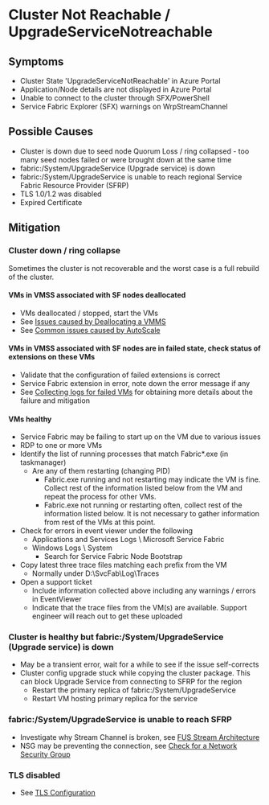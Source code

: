 # Cluster Not Reachable / UpgradeServiceNotreachable

## Symptoms

- Cluster State \'UpgradeServiceNotReachable\' in Azure Portal
- Application/Node details are not displayed in Azure Portal
- Unable to connect to the cluster through SFX/PowerShell
- Service Fabric Explorer (SFX) warnings on WrpStreamChannel

## Possible Causes

- Cluster is down due to seed node Quorum Loss / ring collapsed - too many seed nodes failed or were brought down at the same time
- fabric:/System/UpgradeService (Upgrade service) is down
- fabric:/System/UpgradeService is unable to reach regional Service Fabric Resource Provider (SFRP)
- TLS 1.0/1.2 was disabled
- Expired Certificate

## Mitigation

### Cluster down / ring collapse

Sometimes the cluster is not recoverable and the worst case is a full rebuild of the cluster.

#### VMs in VMSS associated with SF nodes deallocated

- VMs deallocated / stopped, start the VMs
- See [Issues caused by Deallocating a VMMS](./Issues%20caused%20by%20Deallocating%20a%20VMSS.md)
- See [Common issues caused by AutoScale](./Common%20issues%20customers%20experience%20when%20using%20Auto-scale%20with%20Service%20Fabric%20clusters.md)

#### VMs in VMSS associated with SF nodes are in failed state, check status of extensions on these VMs

- Validate that the configuration of failed extensions is correct
- Service Fabric extension in error, note down the error message if any
- See [Collecting logs for failed VMs](./Collecting%20logs%20for%20failed%20VMs.md) for obtaining more details about the failure and mitigation

#### VMs healthy

- Service Fabric may be failing to start up on the VM due to various issues
- RDP to one or more VMs
- Identify the list of running processes that match Fabric*.exe (in taskmanager)
  - Are any of them restarting (changing PID)
    - Fabric.exe running and not restarting may indicate the VM is fine. Collect rest of the information listed below from the VM and repeat the process for other VMs.
    - Fabric.exe not running or restarting often, collect rest of the information listed below. It is not necessary to gather information from rest of the VMs at this point.
- Check for errors in event viewer under the following
  - Applications and Services Logs \ Microsoft Service Fabric
  - Windows Logs \ System
    - Search for Service Fabric Node Bootstrap
- Copy latest three trace files matching each prefix from the VM
  - Normally under D:\SvcFab\Log\Traces
- Open a support ticket
  - Include information collected above including any warnings / errors in EventViewer
  - Indicate that the trace files from the VM(s) are available. Support engineer will reach out to get these uploaded

### Cluster is healthy but fabric:/System/UpgradeService (Upgrade service) is down

- May be a transient error, wait for a while to see if the issue self-corrects
- Cluster config upgrade stuck while copying the cluster package. This can block Upgrade Service from connecting to SFRP for the region
  - Restart the primary replica of fabric:/System/UpgradeService
  - Restart VM hosting primary replica for the service

### fabric:/System/UpgradeService is unable to reach SFRP

- Investigate why Stream Channel is broken, see [FUS Stream Architecture](./FUS%20Stream%20Architecture.md)
- NSG may be preventing the connection, see [Check for a Network Security Group](../Security/NSG%20configuration%20for%20Service%20Fabric%20clusters%20Applied%20at%20VNET%20level.md)

### TLS disabled

- See [TLS Configuration](../Security/TLS%20Configuration.md)
